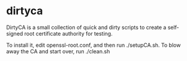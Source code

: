 # dirtyca

DirtyCA is a small collection of quick and dirty scripts to create a self-signed root certificate authority for testing.

To install it, edit openssl-root.conf, and then run ./setupCA.sh.
To blow away the CA and start over, run ./clean.sh

